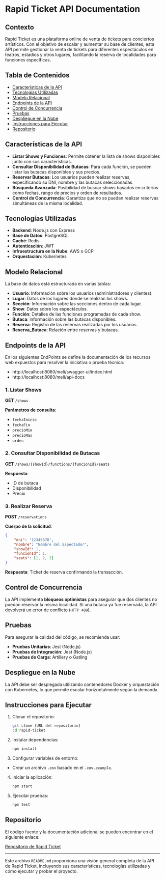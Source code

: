 # Rapid Ticket API Documentation

## Contexto

Rapid Ticket es una plataforma online de venta de tickets para conciertos artísticos. Con el objetivo de escalar y aumentar su base de clientes, esta API permite gestionar la venta de tickets para diferentes espectáculos en teatros, estadios y otros lugares, facilitando la reserva de localidades para funciones específicas.

## Tabla de Contenidos

- [Características de la API](#características-de-la-api)
- [Tecnologías Utilizadas](#tecnologías-utilizadas)
- [Modelo Relacional](#modelo-relacional)
- [Endpoints de la API](#endpoints-de-la-api)
- [Control de Concurrencia](#control-de-concurrencia)
- [Pruebas](#pruebas)
- [Despliegue en la Nube](#despliegue-en-la-nube)
- [Instrucciones para Ejecutar](#instrucciones-para-ejecutar)
- [Repositorio](#repositorio)

## Características de la API

- **Listar Shows y Funciones**: Permite obtener la lista de shows disponibles junto con sus características.
- **Consultar Disponibilidad de Butacas**: Para cada función, se pueden listar las butacas disponibles y sus precios.
- **Reservar Butacas**: Los usuarios pueden realizar reservas, especificando su DNI, nombre y las butacas seleccionadas.
- **Búsqueda Avanzada**: Posibilidad de buscar shows basados en criterios como fechas, rango de precios y orden de resultados.
- **Control de Concurrencia**: Garantiza que no se puedan realizar reservas simultáneas de la misma localidad.

## Tecnologías Utilizadas

- **Backend**: Node.js con Express
- **Base de Datos**: PostgreSQL
- **Caché**: Redis
- **Autenticación**: JWT
- **Infraestructura en la Nube**: AWS o GCP
- **Orquestación**: Kubernetes

## Modelo Relacional

La base de datos está estructurada en varias tablas:

- **Usuario**: Información sobre los usuarios (administradores y clientes).
- **Lugar**: Datos de los lugares donde se realizan los shows.
- **Sección**: Información sobre las secciones dentro de cada lugar.
- **Show**: Datos sobre los espectáculos.
- **Función**: Detalles de las funciones programadas de cada show.
- **Butaca**: Información sobre las butacas disponibles.
- **Reserva**: Registro de las reservas realizadas por los usuarios.
- **Reserva_Butaca**: Relación entre reservas y butacas.

## Endpoints de la API

En los siguientes EndPoints se define la documentación de los recursos web expuestos para resolver la iniciativa o prueba técnica:

- http://localhost:8080/meli/swagger-ui/index.html
- http://localhost:8080/meli/api-docs

### 1. Listar Shows

**GET** `/shows`

**Parámetros de consulta**:
- `fechaInicio`
- `fechaFin`
- `precioMin`
- `precioMax`
- `orden`

### 2. Consultar Disponibilidad de Butacas

**GET** `/shows/{showId}/functions/{funcionId}/seats`

**Respuesta**:
- ID de butaca
- Disponibilidad
- Precio

### 3. Realizar Reserva

**POST** `/reservations`

**Cuerpo de la solicitud**:
```json
{
    "dni": "12345678",
    "nombre": "Nombre del Espectador",
    "showId": 1,
    "funcionId": 1,
    "seats": [1, 2, 3]
}
```

**Respuesta**: Ticket de reserva confirmando la transacción.

## Control de Concurrencia

La API implementa **bloqueos optimistas** para asegurar que dos clientes no puedan reservar la misma localidad. Si una butaca ya fue reservada, la API devolverá un error de conflicto (`HTTP 409`).

## Pruebas

Para asegurar la calidad del código, se recomienda usar:

- **Pruebas Unitarias**: Jest (Node.js)
- **Pruebas de Integración**: Jest (Node.js)
- **Pruebas de Carga**: Artillery o Gatling

## Despliegue en la Nube

La API debe ser desplegada utilizando contenedores Docker y orquestación con Kubernetes, lo que permite escalar horizontalmente según la demanda.

## Instrucciones para Ejecutar

1. Clonar el repositorio:
   ```bash
   git clone [URL del repositorio]
   cd rapid-ticket
   ```

2. Instalar dependencias:
   ```bash
   npm install
   ```

3. Configurar variables de entorno:
 - Crear un archivo `.env` basado en el `.env.example`.

4. Iniciar la aplicación:
   ```bash
   npm start
   ```

5. Ejecutar pruebas:
   ```bash
   npm test
   ```

## Repositorio

El código fuente y la documentación adicional se pueden encontrar en el siguiente enlace:

[Repositorio de Rapid Ticket](https://github.com/tu_usuario/rapid-ticket)

---

Este archivo `README.md` proporciona una visión general completa de la API de Rapid Ticket, incluyendo sus características, tecnologías utilizadas y cómo ejecutar y probar el proyecto.



